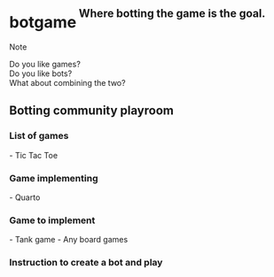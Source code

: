<h1>botgame<sup><sup>&nbsp;Where botting the game is the goal.</sup></sup></h1>

> [!NOTE]
> Do you like games?<br/>
> Do you like bots?<br/>
> What about combining the two?<br/>

<h2>Botting community playroom</h2>

<h3>List of games</h3>
- Tic Tac Toe

<h3>Game implementing</h3>
- Quarto

<h3>Game to implement</h3>
- Tank game
- Any board games

<h3>Instruction to create a bot and play</h3>